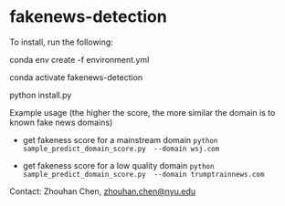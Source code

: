 # fakenews-detection

To install, run the following:

conda env create -f environment.yml

conda activate fakenews-detection

python install.py


Example usage (the higher the score, the more similar the domain is to known fake news domains)

- get fakeness score for a mainstream domain 
`python sample_predict_domain_score.py  --domain wsj.com`

- get fakeness score for a low quality domain 
`python sample_predict_domain_score.py  --domain trumptrainnews.com`


Contact: Zhouhan Chen, zhouhan.chen@nyu.edu

	
